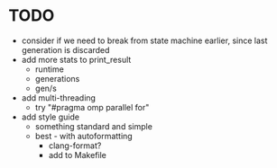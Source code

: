 # TODO

- consider if we need to break from state machine earlier,
  since last generation is discarded
- add more stats to print_result
  - runtime
  - generations
  - gen/s
- add multi-threading
  - try "#pragma omp parallel for"
- add style guide
  - something standard and simple
  - best - with autoformatting
    - clang-format?
    - add to Makefile
